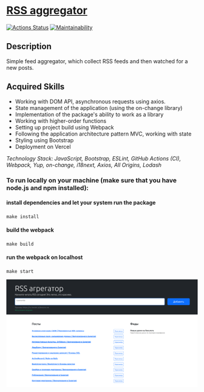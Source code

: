 # [RSS aggregator](https://frontend-project-11-phi.vercel.app/)

[![Actions Status](https://github.com/Lena05k/frontend-project-11/workflows/hexlet-check/badge.svg)](https://github.com/Lena05k/frontend-project-11/actions)
[![Maintainability](https://api.codeclimate.com/v1/badges/3e14e038eb2092a5a25d/maintainability)](https://codeclimate.com/github/Lena05k/frontend-project-11/maintainability)

## Description
Simple feed aggregator, which collect RSS feeds and then watched for a new posts.

## Acquired Skills
- Working with DOM API, asynchronous requests using axios.
- State management of the application (using the on-change library)
- Implementation of the package's ability to work as a library
- Working with higher-order functions
- Setting up project build using Webpack
- Following the application architecture pattern MVC, working with state
- Styling using Bootstrap
- Deployment on Vercel

*Technology Stack: JavaScript, Bootstrap, ESLint, GitHub Actions (CI), Webpack, Yup, on-change, i18next, Axios, All Origins, Lodash*

### To run locally on your machine (make sure that you have node.js and npm installed):
#### install dependencies and let your system run the package
`make install`
#### build the webpack
`make build`
#### run the webpack on localhost
`make start`

![img.png](public/img.png)
